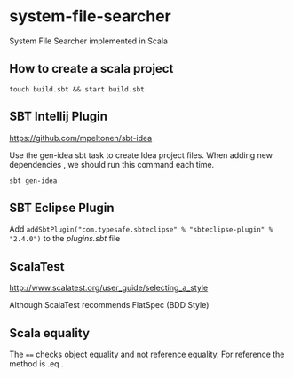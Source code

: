 # system-file-searcher
System File Searcher implemented in Scala

## How to create a scala project

```shell
touch build.sbt && start build.sbt
```

## SBT Intellij Plugin

https://github.com/mpeltonen/sbt-idea

Use the gen-idea sbt task to create Idea project files. When adding new dependencies ,
we should run this command each time.

```shell
sbt gen-idea
```

## SBT Eclipse Plugin

Add `addSbtPlugin("com.typesafe.sbteclipse" % "sbteclipse-plugin" % "2.4.0")` to the *plugins.sbt* file

## ScalaTest

http://www.scalatest.org/user_guide/selecting_a_style

Although ScalaTest recommends FlatSpec (BDD Style)

## Scala equality

The `==` checks object equality and not reference equality. For reference the method is .eq .



